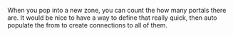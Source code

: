 When you pop into a new zone, you can count the how many portals there are. It would be nice to have a way to define that really quick, then auto populate the from to create connections to all of them.
